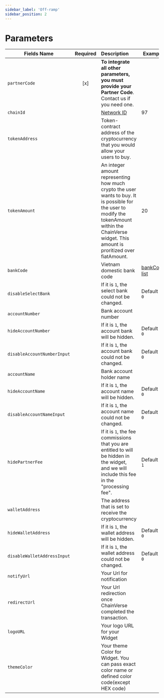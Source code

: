 ```yaml
---
sidebar_label: 'Off-ramp'
sidebar_position: 2
---
```


# Parameters
| Fields Name | Required | Description | Example |
| -------- | :-------: | :--- | ---------------------------------------- |
| `partnerCode` | [x] | **To integrate all other parameters, you must provide your Partner Code**. Contact us if you need one. | |
| `chainId` |  | [Network ID](https://chainlist.org/) | 97 |
| `tokenAddress` | | Token-contract address of the cryptocurrency that you would allow your users to buy. |  |
| `tokenAmount` |  | An integer amount representing how much crypto the user wants to buy. It is possible for the user to modify the tokenAmount within the ChainVerse widget. This amount is proritized over fiatAmount.| 20 |
| `bankCode` |  | Vietnam domestic bank code | [bankCode list](/docs/ramp/partner/query_param/bank_code) |
| `disableSelectBank` |  | If it is `1`, the select bank could not be changed.| Default is `0` |
| `accountNumber` |  | Bank account number | |
| `hideAccountNumber` |  | If it is `1`, the account bank will be hidden.| Default is `0` |
| `disableAccountNumberInput` |  | If it is `1`, the account bank could not be changed.| Default is `0` |
| `accountName` |  | Bank account holder name | |
| `hideAccountName` |  | If it is `1`, the account name will be hidden.| Default is `0` |
| `disableAccountNameInput` |  | If it is `1`, the account name could not be changed.| Default is `0` |
| `hidePartnerFee` |  | If it is `1`, the fee commissions that you are entitled to will be hidden in the widget, and we will include this fee in the "processing fee".| Default is `1` |
| `walletAddress` | | The address that is set to receive the cryptocurrency |  |
| `hideWalletAddress` |  | If it is `1`, the wallet address will be hidden.| Default is `0` |
| `disableWalletAddressInput` |  | If it is `1`, the wallet address could not be changed.| Default is `0` |
| `notifyUrl` |  | Your Url for notification |  |
| `redirectUrl` |  | Your Url redirection once ChainVerse completed the transaction. |  |
| `logoURL` | | Your logo URL for your Widget |  |
| `themeColor` | | Your theme Color for Widget. You can pass exact color name or defined color code(except HEX code) |  |

